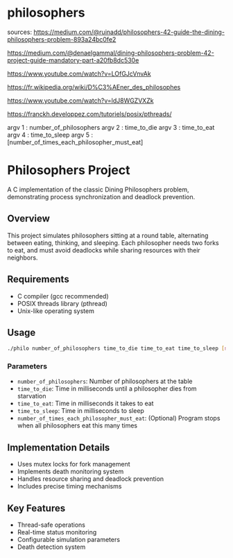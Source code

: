 # philosophers
sources:
https://medium.com/@ruinadd/philosophers-42-guide-the-dining-philosophers-problem-893a24bc0fe2

https://medium.com/@denaelgammal/dining-philosophers-problem-42-project-guide-mandatory-part-a20fb8dc530e

https://www.youtube.com/watch?v=LOfGJcVnvAk

https://fr.wikipedia.org/wiki/D%C3%AEner_des_philosophes

https://www.youtube.com/watch?v=ldJ8WGZVXZk

https://franckh.developpez.com/tutoriels/posix/pthreads/

argv 1 : number_of_philosophers
argv 2 : time_to_die
argv 3 : time_to_eat
argv 4 : time_to_sleep
argv 5 : [number_of_times_each_philosopher_must_eat]

# Philosophers Project

A C implementation of the classic Dining Philosophers problem, demonstrating process synchronization and deadlock prevention.

## Overview

This project simulates philosophers sitting at a round table, alternating between eating, thinking, and sleeping. Each philosopher needs two forks to eat, and must avoid deadlocks while sharing resources with their neighbors.

## Requirements

- C compiler (gcc recommended)
- POSIX threads library (pthread)
- Unix-like operating system

## Usage

```bash
./philo number_of_philosophers time_to_die time_to_eat time_to_sleep [number_of_times_each_philosopher_must_eat]
```

### Parameters

- `number_of_philosophers`: Number of philosophers at the table
- `time_to_die`: Time in milliseconds until a philosopher dies from starvation
- `time_to_eat`: Time in milliseconds it takes to eat
- `time_to_sleep`: Time in milliseconds to sleep
- `number_of_times_each_philosopher_must_eat`: (Optional) Program stops when all philosophers eat this many times

## Implementation Details

- Uses mutex locks for fork management
- Implements death monitoring system
- Handles resource sharing and deadlock prevention
- Includes precise timing mechanisms

## Key Features

- Thread-safe operations
- Real-time status monitoring
- Configurable simulation parameters
- Death detection system

